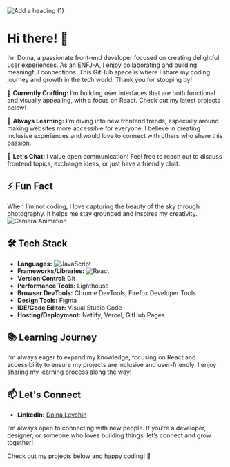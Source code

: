 ![Add a heading (1)](https://github.com/user-attachments/assets/ecc00395-63d1-4c6c-a1d1-f0320a79cec8)
# Hi there! 👋

I’m Doina, a passionate front-end developer focused on creating delightful user experiences. As an ENFJ-A, I enjoy collaborating and building meaningful connections. This GitHub space is where I share my coding journey and growth in the tech world. Thank you for stopping by!

🚀 **Currently Crafting:** 
I’m building user interfaces that are both functional and visually appealing, with a focus on React. Check out my latest projects below!

🌱 **Always Learning:** I’m diving into new frontend trends, especially around making websites more accessible for everyone. I believe in creating inclusive experiences and would love to connect with others who share this passion.

💬 **Let's Chat:** I value open communication! Feel free to reach out to discuss frontend topics, exchange ideas, or just have a friendly chat.

## ⚡ Fun Fact
When I’m not coding, I love capturing the beauty of the sky through photography. It helps me stay grounded and inspires my creativity. 
![Camera Animation](https://media.giphy.com/media/JA8X1yjBnTaZW/giphy.gif) 


## 🛠️ Tech Stack

- **Languages:** ![JavaScript](https://img.shields.io/badge/JavaScript-ES6-yellow)
- **Frameworks/Libraries:** ![React](https://img.shields.io/badge/React-16.13.1-blue)
- **Version Control:** Git
- **Performance Tools:** Lighthouse
- **Browser DevTools:** Chrome DevTools, Firefox Developer Tools
- **Design Tools:** Figma
- **IDE/Code Editor:** Visual Studio Code
- **Hosting/Deployment:** Netlify, Vercel, GitHub Pages

## 📚 Learning Journey

I’m always eager to expand my knowledge, focusing on React and accessibility to ensure my projects are inclusive and user-friendly. I enjoy sharing my learning process along the way!

## 📫 Let's Connect

- **LinkedIn:** [Doina Levchin](https://www.linkedin.com/in/doinalevchin)

I’m always open to connecting with new people. If you’re a developer, designer, or someone who loves building things, let’s connect and grow together!

Check out my projects below and happy coding! 🌈

